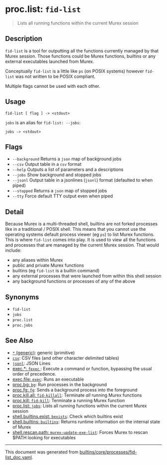 # proc.list: `fid-list`

> Lists all running functions within the current Murex session

## Description

`fid-list` is a tool for outputting all the functions currently managed by that
Murex session. Those functions could be Murex functions, builtins or any
external executables launched from Murex.

Conceptually `fid-list` is a little like `ps` (on POSIX systems) however
`fid-list` was not written to be POSIX compliant.

Multiple flags cannot be used with each other.

## Usage

```
fid-list [ flag ] -> <stdout>
```

`jobs` is an alias for `fid-list: --jobs`:
```
jobs -> <stdout>
```

## Flags

* `--background`
    Returns a `json` map of background jobs
* `--csv`
    Output table in a `csv` format
* `--help`
    Outputs a list of parameters and a descriptions
* `--jobs`
    Show background and stopped jobs
* `--jsonl`
    Output table in a jsonlines (`jsonl`) format (defaulted to when piped)
* `--stopped`
    Returns a `json` map of stopped jobs
* `--tty`
    Force default TTY output even when piped

## Detail

Because Murex is a multi-threaded shell, builtins are not forked processes
like in a traditional / POSIX shell. This means that you cannot use the
operating systems default process viewer (eg `ps`) to list Murex functions.
This is where `fid-list` comes into play. It is used to view all the functions
and processes that are managed by the current Murex session. That would
include:

* any aliases within Murex
* public and private Murex functions
* builtins (eg `fid-list` is a builtin command)
* any external processes that were launched from within this shell session
* any background functions or processes of any of the above

## Synonyms

* `fid-list`
* `jobs`
* `proc.list`
* `proc.jobs`


## See Also

* [`*` (generic)](../types/generic.md):
  generic (primitive)
* [`csv`](../types/csv.md):
  CSV files (and other character delimited tables)
* [`jsonl`](../types/jsonl.md):
  JSON Lines
* [exec.*: `fexec` ](../commands/fexec.md):
  Execute a command or function, bypassing the usual order of precedence.
* [exec.file: `exec`](../commands/exec.md):
  Runs an executable
* [proc.bg: `bg`](../commands/bg.md):
  Run processes in the background
* [proc.fg: `fg`](../commands/fg.md):
  Sends a background process into the foreground
* [proc.kill.all: `fid-killall`](../commands/fid-killall.md):
  Terminate _all_ running Murex functions
* [proc.kill: `fid-kill`](../commands/fid-kill.md):
  Terminate a running Murex function
* [proc.list: `jobs`](../commands/fid-list.md):
  Lists all running functions within the current Murex session
* [shell.builtins.exist: `bexists`](../commands/bexists.md):
  Check which builtins exist
* [shell.builtins: `builtins`](../commands/runtime.md):
  Returns runtime information on the internal state of Murex
* [shell.rescan.path: `murex-update-exe-list`](../commands/murex-update-exe-list.md):
  Forces Murex to rescan $PATH looking for executables

<hr/>

This document was generated from [builtins/core/processes/fid-list_doc.yaml](https://github.com/lmorg/murex/blob/master/builtins/core/processes/fid-list_doc.yaml).